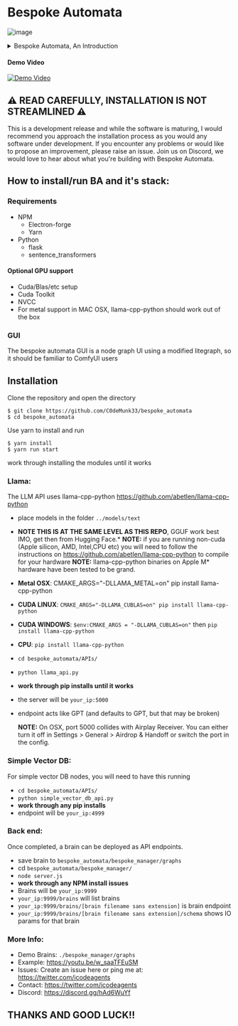 # Bespoke Automata

![image](https://github.com/C0deMunk33/bespoke_automata/assets/13264637/d0ec34ae-b52d-4da5-b56e-049d0388a7a1)

<details>
 
<summary>Bespoke Automata, An Introduction</summary>
 
## About Bespoke Automata
Create and deploy sophisticated Agent AI's to a single API with Bespoke Automata. With Bespoke Automata, you can combine large  language models running locally or remotely with instruments for database IO, dictionaries, arrays, logic, APIs and more into powerful Brains capable of pursuing goals set by their designers.

With Bespoke Automata, you can design and test brains via a Directed Graph GUI (powered by litegraph), and deploy them behind a single user friendly API, each brain a different endpoint.
</details>

#### Demo Video
[![Demo Video](https://img.youtube.com/vi/w_saaTFEuSM/0.jpg)](https://www.youtube.com/watch?v=w_saaTFEuSM)

## ⚠️ READ CAREFULLY, INSTALLATION IS NOT STREAMLINED ⚠️ ##
This is a development release and while the software is maturing, I would recommend you approach the installation process as you would any software under development. If you encounter any problems or would like to propose an improvement, please raise an issue. Join us on Discord, we would love to hear about what you're building with Bespoke Automata. 

## How to install/run BA and it's stack:

### Requirements
* NPM
  * Electron-forge
  * Yarn
* Python
  * flask
  * sentence_transformers

#### Optional GPU support
* Cuda/Blas/etc setup
* Cuda Toolkit
* NVCC
* For metal support in MAC OSX, llama-cpp-python should work out of the box

### GUI
The bespoke automata GUI is a node graph UI using a modified litegraph, so it should be familiar to ComfyUI users

## Installation

Clone the repository and open the directory
```
$ git clone https://github.com/C0deMunk33/bespoke_automata
$ cd bespoke_automata
```
Use yarn to install and run
```
$ yarn install
$ yarn run start
```

work through installing the modules until it works

### Llama:
The LLM API uses llama-cpp-python https://github.com/abetlen/llama-cpp-python

* place models in the folder `../models/text`
* **NOTE THIS IS AT THE SAME LEVEL AS THIS REPO**, GGUF work best IMO, get then from Hugging Face.* **NOTE:** if you are running non-cuda (Apple silicon, AMD, Intel,CPU etc) you will need to follow the instructions on https://github.com/abetlen/llama-cpp-python to compile for your hardware **NOTE:** llama-cpp-python binaries on Apple M* hardware have been tested to be grand.
* **Metal OSX**: CMAKE_ARGS="-DLLAMA_METAL=on" pip install llama-cpp-python
* **CUDA LINUX**: `CMAKE_ARGS="-DLLAMA_CUBLAS=on" pip install llama-cpp-python`
* **CUDA WINDOWS**: `$env:CMAKE_ARGS = "-DLLAMA_CUBLAS=on"` then `pip install llama-cpp-python`
* **CPU**: `pip install llama-cpp-python`
* `cd bespoke_automata/APIs/`
* `python llama_api.py`
* **work through pip installs until it works**
* the server will be `your_ip:5000`
* endpoint acts like GPT (and defaults to GPT, but that may be broken)

  **NOTE:** On OSX, port 5000 collides with Airplay Receiver. You can either turn it off in Settings > General > Airdrop & Handoff or switch the port in the config.

### Simple Vector DB:
For simple vector DB nodes, you will need to have this running

* `cd bespoke_automata/APIs/`
* `python simple_vector_db_api.py`
* **work through any pip installs**
* endpoint will be `your_ip:4999`

### Back end:
Once completed, a brain can be deployed as API endpoints.

* save brain to `bespoke_automata/bespoke_manager/graphs`
* cd `bespoke_automata/bespoke_manager/`
* `node server.js`
* **work through any NPM install issues**
* Brains will be `your_ip:9999`
* `your_ip:9999/brains` will list brains
* `your_ip:9999/brains/[brain filename sans extension]` is brain endpoint
* `your_ip:9999/brains/[brain filename sans extension]/schema` shows IO params for that brain

### More Info:
* Demo Brains: `./bespoke_manager/graphs`
* Example: https://youtu.be/w_saaTFEuSM
* Issues: Create an issue here or ping me at: https://twitter.com/icodeagents
* Contact: https://twitter.com/icodeagents
* Discord: https://discord.gg/hAd6WuYf

## THANKS AND GOOD LUCK!! ##
